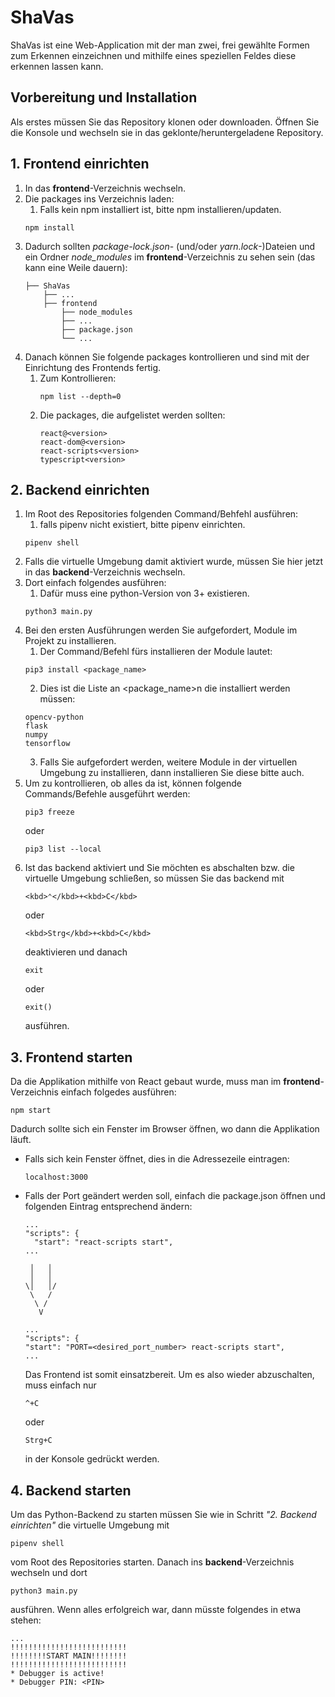 # ShaVas #

ShaVas ist eine Web-Application mit der man zwei, frei gewählte Formen zum Erkennen einzeichnen und mithilfe eines speziellen Feldes diese erkennen lassen kann.


## Vorbereitung und Installation ## 

Als erstes müssen Sie das Repository klonen oder downloaden.
Öffnen Sie die Konsole und wechseln sie in das geklonte/heruntergeladene Repository.

**1. Frontend einrichten**
----
  1. In das **frontend**-Verzeichnis wechseln.
  2. Die packages ins Verzeichnis laden:
      1. Falls kein npm installiert ist, bitte npm installieren/updaten.
      ```
      npm install
      ```
  3. Dadurch sollten *package-lock.json*- (und/oder *yarn.lock*-)Dateien und ein Ordner *node_modules* im **frontend**-Verzeichnis zu sehen sein (das kann eine Weile dauern):
      ```
      ├── ShaVas
          ├── ...
          ├── frontend
              ├── node_modules
              ├── ...
              ├── package.json
              └── ...
      ```
  4. Danach können Sie folgende packages kontrollieren und sind mit der Einrichtung des Frontends fertig.
      1. Zum Kontrollieren:
          ```
          npm list --depth=0
          ```
      2. Die packages, die aufgelistet werden sollten:
          ```
          react@<version>
          react-dom@<version>
          react-scripts<version>
          typescript<version>
          ```
**2. Backend einrichten**
----
  1. Im Root des Repositories folgenden Command/Behfehl ausführen:
      1. falls pipenv nicht existiert, bitte pipenv einrichten.
      ```
      pipenv shell
      ```
  2. Falls die virtuelle Umgebung damit aktiviert wurde, müssen Sie hier jetzt in das **backend**-Verzeichnis wechseln.
  3. Dort einfach folgendes ausführen:
      1. Dafür muss eine python-Version von 3+ existieren.
      ```
      python3 main.py
      ```
  4. Bei den ersten Ausführungen werden Sie aufgefordert, Module im Projekt zu installieren.
      1. Der Command/Befehl fürs installieren der Module lautet:
      ```
      pip3 install <package_name>
      ```
      2. Dies ist die Liste an <package_name>n die installiert werden müssen:
      ```
      opencv-python
      flask
      numpy
      tensorflow
      ```
      3. Falls Sie aufgefordert werden, weitere Module in der virtuellen Umgebung zu installieren, dann installieren Sie diese bitte auch.
  5. Um zu kontrollieren, ob alles da ist, können folgende Commands/Befehle ausgeführt werden:
      ```
      pip3 freeze
      ```
      oder
      ```
      pip3 list --local
      ```
  6. Ist das backend aktiviert und Sie möchten es abschalten bzw. die virtuelle Umgebung schließen, so müssen Sie das backend mit
      ```
      <kbd>⌃</kbd>+<kbd>C</kbd>
      ```
      oder
      ```
      <kbd>Strg</kbd>+<kbd>C</kbd>
      ```
      deaktivieren und danach
      ```
      exit
      ```
      oder
      ```
      exit()
      ```
      ausführen.

**3. Frontend starten**
----
  Da die Applikation mithilfe von React gebaut wurde, muss man im **frontend**-Verzeichnis einfach folgedes ausführen:
  ```
  npm start
  ```
  Dadurch sollte sich ein Fenster im Browser öffnen, wo dann die Applikation läuft.
  * Falls sich kein Fenster öffnet, dies in die Adressezeile eintragen:
    ```
    localhost:3000
    ```
  * Falls der Port geändert werden soll, einfach die package.json öffnen und folgenden Eintrag entsprechend ändern:
    ```
    ...
    "scripts": {
      "start": "react-scripts start",
    ...

     │   │
     │   │
    \│   │/
     \   /
      \ /
       V

    ...
    "scripts": {
    "start": "PORT=<desired_port_number> react-scripts start",
    ...
    ```
    Das Frontend ist somit einsatzbereit. Um es also wieder abzuschalten, muss einfach nur
    ```
    ^+C
    ```
    oder
    ```
    Strg+C
    ```
    in der Konsole gedrückt werden.


**4. Backend starten**
----
  Um das Python-Backend zu starten müssen Sie wie in Schritt *"2. Backend einrichten"* die virtuelle Umgebung mit
  ```
  pipenv shell
  ```
  vom Root des Repositories starten.
  Danach ins **backend**-Verzeichnis wechseln und dort
  ```
  python3 main.py
  ```
  ausführen.
  Wenn alles erfolgreich war, dann müsste folgendes in etwa stehen:
  ```
  ...
  !!!!!!!!!!!!!!!!!!!!!!!!!!
  !!!!!!!!START MAIN!!!!!!!!
  !!!!!!!!!!!!!!!!!!!!!!!!!!
  * Debugger is active!
  * Debugger PIN: <PIN>
  ```
